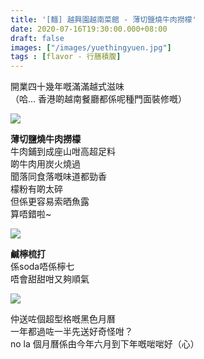 ```yaml
---
title: '[麵] 越興園越南菜館 - 薄切鹽燒牛肉撈檬'
date: 2020-07-16T19:30:00.000+08:00
draft: false
images: ["/images/yuethingyuen.jpg"]
tags : [flavor - 行膳積腹]
---
```


開業四十幾年嘅滿滿越式滋味    
（哈... 香港啲越南餐廳都係呢種門面裝修嘅）

![](/images/yuethingyuen.jpg)
  
**薄切鹽燒牛肉撈檬**  
牛肉鋪到成座山咁高超足料  
啲牛肉用炭火燒過  
聞落同食落嘅味道都勁香  
檬粉有啲太碎  
但係更容易索晒魚露  
算唔錯啦~
 
![](/images/yuethingyuen1.jpg)  
  
**鹹檸梳打**  
係soda唔係檸七  
唔會甜甜咁又夠順氣  

![](/images/yuethingyuen2.jpg)  

仲送咗個超型格嘅黑色月曆  
一年都過咗一半先送好奇怪咁？  
no la 個月曆係由今年六月到下年嘅啱啱好（心）
